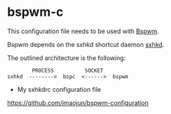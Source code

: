 # bspwm-c

This configuration file needs to be used with [Bspwm](https://github.com/baskerville/bspwm).

Bspwm depends on the sxhkd shortcut daemon [sxhkd](https://github.com/baskerville/sxhkd).

The outlined architecture is the following:

```
        PROCESS          SOCKET
sxhkd  -------->  bspc  <------>  bspwm
```

- My sxhkdrc configuration file

https://github.com/imaojun/bspwm-configuration
